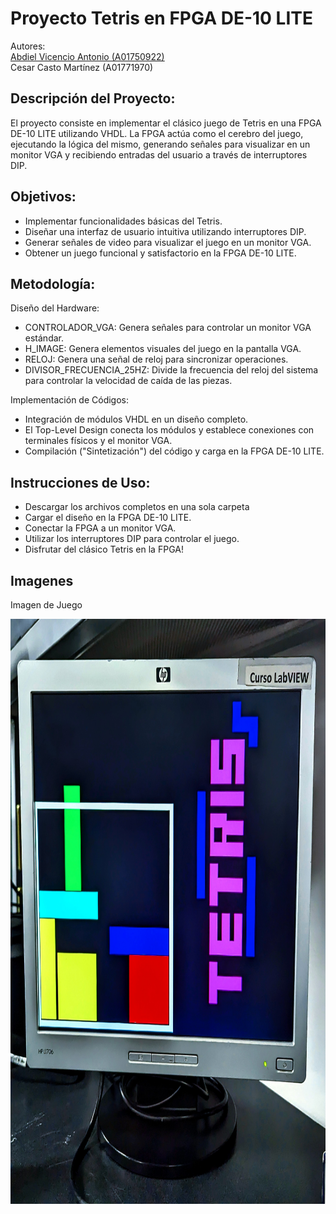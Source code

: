 # Proyecto Tetris en FPGA DE-10 LITE

Autores:    
[Abdiel Vicencio Antonio (A01750922)](https://github.com/Pezcadoo31)    
Cesar Casto Martínez (A01771970)

## Descripción del Proyecto:
El proyecto consiste en implementar el clásico juego de Tetris en una FPGA DE-10 LITE utilizando VHDL. La FPGA actúa como el cerebro del juego, ejecutando la lógica del mismo, generando señales para visualizar en un monitor VGA y recibiendo entradas del usuario a través de interruptores DIP.

## Objetivos:
* Implementar funcionalidades básicas del Tetris.
* Diseñar una interfaz de usuario intuitiva utilizando interruptores DIP.
* Generar señales de video para visualizar el juego en un monitor VGA.
* Obtener un juego funcional y satisfactorio en la FPGA DE-10 LITE.

## Metodología:

Diseño del Hardware:

* CONTROLADOR_VGA: Genera señales para controlar un monitor VGA estándar.
* H_IMAGE: Genera elementos visuales del juego en la pantalla VGA.
* RELOJ: Genera una señal de reloj para sincronizar operaciones.
* DIVISOR_FRECUENCIA_25HZ: Divide la frecuencia del reloj del sistema para controlar la velocidad de caída de las piezas.

Implementación de Códigos:

* Integración de módulos VHDL en un diseño completo.
* El Top-Level Design conecta los módulos y establece conexiones con terminales físicos y el monitor VGA.
* Compilación ("Sintetización") del código y carga en la FPGA DE-10 LITE.

## Instrucciones de Uso:
* Descargar los archivos completos en una sola carpeta
* Cargar el diseño en la FPGA DE-10 LITE.
* Conectar la FPGA a un monitor VGA.
* Utilizar los interruptores DIP para controlar el juego.
* Disfrutar del clásico Tetris en la FPGA!

## Imagenes 
Imagen de Juego

<img src='https://github.com/Pezcadoo31/TETRIS/blob/main/TETRIS.jpg' width="836px"  height='936px'>






